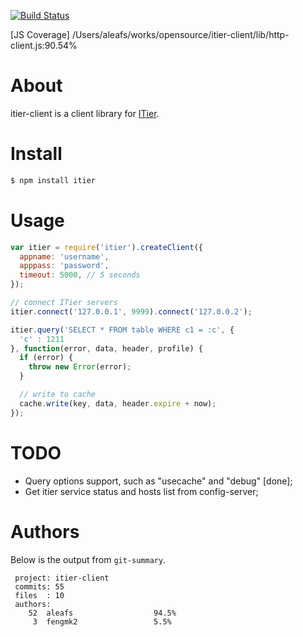 [![Build Status](https://secure.travis-ci.org/aleafs/itier-client.png)](http://travis-ci.org/aleafs/itier-client)

[JS Coverage] /Users/aleafs/works/opensource/itier-client/lib/http-client.js:90.54%

# About

itier-client is a client library for [ITier](https://github.com/xianbei/itier).

# Install
    
```bash
$ npm install itier
```

# Usage

```javascript
var itier = require('itier').createClient({
  appname: 'username',
  apppass: 'password',
  timeout: 5000, // 5 seconds
});

// connect ITier servers
itier.connect('127.0.0.1', 9999).connect('127.0.0.2');

itier.query('SELECT * FROM table WHERE c1 = :c', { 
  'c' : 1211 
}, function(error, data, header, profile) {
  if (error) {
    throw new Error(error);
  }

  // write to cache
  cache.write(key, data, header.expire + now);
});
```

# TODO

* Query options support, such as "usecache" and "debug" [done];
* Get itier service status and hosts list from config-server;

# Authors

Below is the output from `git-summary`.

```
 project: itier-client
 commits: 55
 files  : 10
 authors: 
    52  aleafs                  94.5%
     3  fengmk2                 5.5%
```
